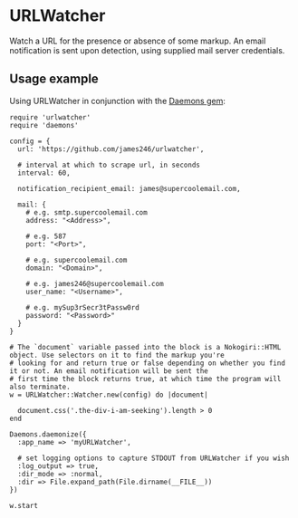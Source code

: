 URLWatcher
==========

Watch a URL for the presence or absence of some markup. An email notification is sent upon detection, using supplied mail server credentials.

Usage example
-------------

Using URLWatcher in conjunction with the [Daemons gem](https://github.com/thuehlinger/daemons):

```
require 'urlwatcher'
require 'daemons'

config = {
  url: 'https://github.com/james246/urlwatcher',

  # interval at which to scrape url, in seconds
  interval: 60, 
  
  notification_recipient_email: james@supercoolemail.com,
  
  mail: {
    # e.g. smtp.supercoolemail.com
    address: "<Address>", 

    # e.g. 587
    port: "<Port>", 

    # e.g. supercoolemail.com
    domain: "<Domain>", 

    # e.g. james246@supercoolemail.com
    user_name: "<Username>", 

    # e.g. mySup3rSecr3tPassw0rd
    password: "<Password>" 
  }
}

# The `document` variable passed into the block is a Nokogiri::HTML object. Use selectors on it to find the markup you're
# looking for and return true or false depending on whether you find it or not. An email notification will be sent the
# first time the block returns true, at which time the program will also terminate.
w = URLWatcher::Watcher.new(config) do |document|

  document.css('.the-div-i-am-seeking').length > 0
end

Daemons.daemonize({
  :app_name => 'myURLWatcher',

  # set logging options to capture STDOUT from URLWatcher if you wish
  :log_output => true, 
  :dir_mode => :normal,
  :dir => File.expand_path(File.dirname(__FILE__))
})

w.start
```